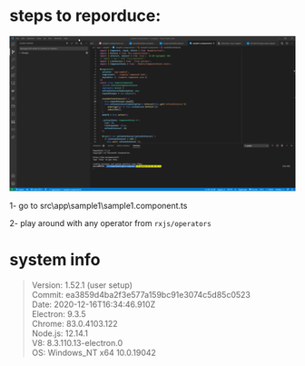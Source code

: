 # steps to reporduce:

![text](./repo-asset/XIteKHLfqe.gif)

1- go to src\app\sample1\sample1.component.ts

2- play around with any operator from `rxjs/operators`

# system info

> Version: 1.52.1 (user setup) <br>
> Commit: ea3859d4ba2f3e577a159bc91e3074c5d85c0523 <br>
> Date: 2020-12-16T16:34:46.910Z <br>
> Electron: 9.3.5 <br>
> Chrome: 83.0.4103.122 <br>
> Node.js: 12.14.1 <br>
> V8: 8.3.110.13-electron.0 <br>
> OS: Windows_NT x64 10.0.19042 <br>
